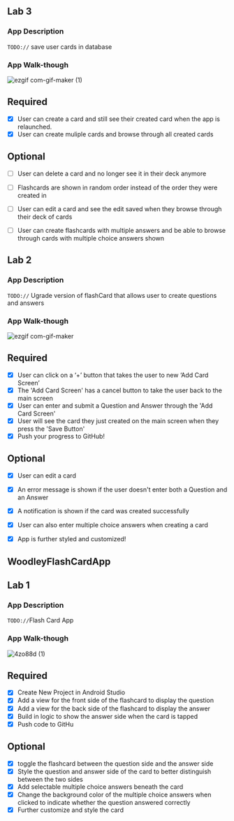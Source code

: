 ## Lab 3

### App Description
`TODO://` save user cards in database

### App Walk-though
![ezgif com-gif-maker (1)](https://user-images.githubusercontent.com/72886722/111752464-fa1f8e80-8852-11eb-9a07-7867284439d2.gif)


## Required
- [x] User can create a card and still see their created card when the app is relaunched.
- [x] User can create muliple cards and browse through all created cards

## Optional
- [ ] User can delete a card and no longer see it in their deck anymore
- [ ] Flashcards are shown in random order instead of the order they were created in
- [ ] User can edit a card and see the edit saved when they browse through their deck of cards
- [ ] User can create flashcards with multiple answers and be able to browse through cards with multiple choice answers shown


## Lab 2

### App Description
`TODO://` Ugrade version of flashCard  that allows user to create questions and answers

### App Walk-though

![ezgif com-gif-maker](https://user-images.githubusercontent.com/72886722/111740306-c0925780-8841-11eb-9c0b-05e0582bdb88.gif)
## Required
- [x] User can click on a ‘+’ button that takes the user to new ‘Add Card Screen’
- [x] The 'Add Card Screen' has a cancel button to take the user back to the main screen
- [x] User can enter and submit a Question and Answer through the 'Add Card Screen'
- [x] User will see the card they just created on the main screen when they press the 'Save Button'
- [x] Push your progress to GitHub!

## Optional
- [x] User can edit a card
- [x] An error message is shown if the user doesn't enter both a Question and an Answer
- [x] A notification is shown if the card was created successfully
- [x] User can also enter multiple choice answers when creating a card
- [x] App is further styled and customized!



## WoodleyFlashCardApp
## Lab 1

### App Description
`TODO://`Flash Card App

### App Walk-though
![4zo88d (1)](https://user-images.githubusercontent.com/72886722/109374552-20ad6380-786b-11eb-9fe8-8307002f656c.gif)

## Required
- [x] Create New Project in Android Studio
- [x] Add a view for the front side of the flashcard to display the question
- [x] Add a view for the back side of the flashcard to display the answer
- [x] Build in logic to show the answer side when the card is tapped
- [x] Push code to GitHu
## Optional
- [x] toggle the flashcard between the question side and the answer side
- [x] Style the question and answer side of the card to better distinguish between the two sides
- [x] Add selectable multiple choice answers beneath the card
- [x] Change the background color of the multiple choice answers when clicked to indicate whether the question answered correctly
- [x] Further customize and style the card
